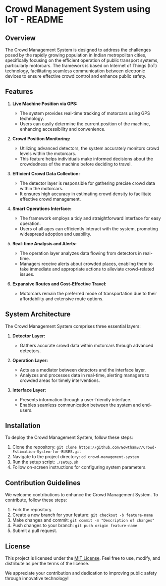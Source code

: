 # Crowd Management System using IoT - README

## Overview

The Crowd Management System is designed to address the challenges posed by the rapidly growing population in Indian metropolitan cities, specifically focusing on the efficient operation of public transport systems, particularly motorcars. The framework is based on Internet of Things (IoT) technology, facilitating seamless communication between electronic devices to ensure effective crowd control and enhance public safety.

## Features

1. **Live Machine Position via GPS:**
   - The system provides real-time tracking of motorcars using GPS technology.
   - Users can easily determine the current position of the machine, enhancing accessibility and convenience.

2. **Crowd Position Monitoring:**
   - Utilizing advanced detectors, the system accurately monitors crowd levels within the motorcars.
   - This feature helps individuals make informed decisions about the crowdedness of the machine before deciding to travel.

3. **Efficient Crowd Data Collection:**
   - The detector layer is responsible for gathering precise crowd data within the motorcars.
   - It ensures high accuracy in estimating crowd density to facilitate effective crowd management.

4. **Smart Operations Interface:**
   - The framework employs a tidy and straightforward interface for easy operation.
   - Users of all ages can efficiently interact with the system, promoting widespread adoption and usability.

5. **Real-time Analysis and Alerts:**
   - The operation layer analyzes data flowing from detectors in real-time.
   - Managers receive alerts about crowded places, enabling them to take immediate and appropriate actions to alleviate crowd-related issues.

6. **Expansive Routes and Cost-Effective Travel:**
   - Motorcars remain the preferred mode of transportation due to their affordability and extensive route options.

## System Architecture

The Crowd Management System comprises three essential layers:

1. **Detector Layer:**
   - Gathers accurate crowd data within motorcars through advanced detectors.

2. **Operation Layer:**
   - Acts as a mediator between detectors and the interface layer.
   - Analyzes and processes data in real-time, alerting managers to crowded areas for timely interventions.

3. **Interface Layer:**
   - Presents information through a user-friendly interface.
   - Enables seamless communication between the system and end-users.

## Installation

To deploy the Crowd Management System, follow these steps:

1. Clone the repository: `git clone https://github.com/GowthamS7/Crowd-Estimation-System-for-BUSES.git`
2. Navigate to the project directory: `cd crowd-management-system`
3. Run the setup script: `./setup.sh`
4. Follow on-screen instructions for configuring system parameters.

## Contribution Guidelines

We welcome contributions to enhance the Crowd Management System. To contribute, follow these steps:

1. Fork the repository.
2. Create a new branch for your feature: `git checkout -b feature-name`
3. Make changes and commit: `git commit -m "Description of changes"`
4. Push changes to your branch: `git push origin feature-name`
5. Submit a pull request.

## License

This project is licensed under the [MIT License](LICENSE). Feel free to use, modify, and distribute as per the terms of the license.

We appreciate your contribution and dedication to improving public safety through innovative technology!
